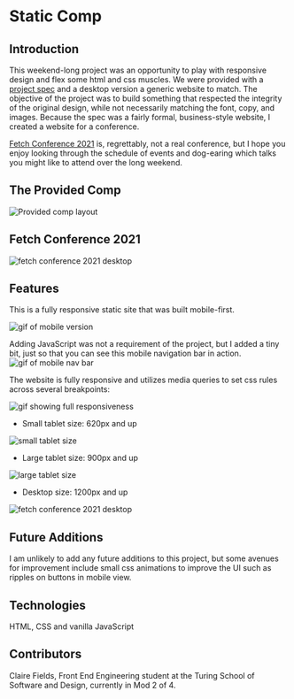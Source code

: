# Static Comp

## Introduction
This weekend-long project was an opportunity to play with responsive design and flex some html and css muscles. We were provided with a [project spec](https://frontend.turing.edu/projects/module-1/m1-static-comp) and a desktop version a generic website to match. The objective of the project was to build something that respected the integrity of the original design, while not necessarily matching the font, copy, and images. Because the spec was a fairly formal, business-style website, I created a website for a conference. 

[Fetch Conference 2021](https://clairefields15.github.io/static-comp/) is, regrettably, not a real conference, but I hope you enjoy looking through the schedule of events and dog-earing which talks you might like to attend over the long weekend.

## The Provided Comp
![Provided comp layout](https://imgur.com/VnvpqHF.jpg)

## Fetch Conference 2021
![fetch conference 2021 desktop](https://imgur.com/iVpkmW4.jpg)

## Features
This is a fully responsive static site that was built mobile-first.

![gif of mobile version](https://media.giphy.com/media/fYhtYZ64tgZcrKz4zU/giphy.gif)


Adding JavaScript was not a requirement of the project, but I added a tiny bit, just so that you can see this mobile navigation bar in action.
![gif of mobile nav bar](https://media.giphy.com/media/71ohdbZ2ZIXu9m7EyF/giphy.gif)


The website is fully responsive and utilizes media queries to set css rules across several breakpoints:

![gif showing full responsiveness](https://media.giphy.com/media/V2Z57LUHBUBs7AOWBo/giphy.gif)


* Small tablet size: 620px and up

![small tablet size](https://imgur.com/AsaNU3x.jpg)

* Large tablet size: 900px and up

![large tablet size](https://imgur.com/ss0w5p0.jpg)

* Desktop size: 1200px and up

![fetch conference 2021 desktop](https://imgur.com/iVpkmW4.jpg)


## Future Additions
I am unlikely to add any future additions to this project, but some avenues for improvement include small css animations to improve the UI such as ripples on buttons in mobile view.

## Technologies
HTML, CSS and vanilla JavaScript

## Contributors
Claire Fields, Front End Engineering student at the Turing School of Software and Design, currently in Mod 2 of 4.

